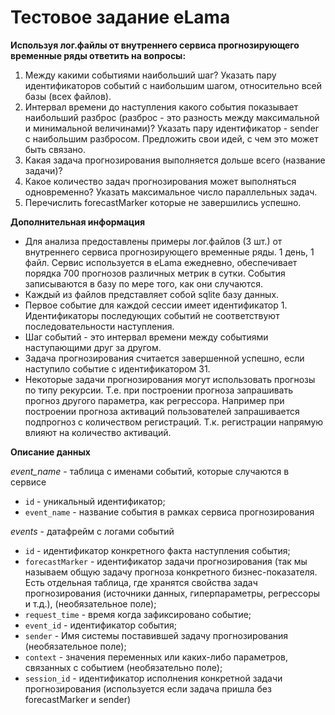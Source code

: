 # Тестовое задание eLama

**Используя лог.файлы от внутреннего сервиса прогнозирующего временные ряды ответить на вопросы:**
1. Между какими событиями наибольший шаг? Указать пару идентификаторов событий с наибольшим шагом, относительно всей базы (всех файлов).  
2. Интервал времени до наступления какого события показывает наибольший разброс (разброс - это разность между максимальной и минимальной величинами)? Указать пару идентификатор - sender с наибольшим разбросом. Предложить свои идей, с чем это может быть связано.  
3. Какая задача прогнозирования выполняется дольше всего (название задачи)?  
4. Какое количество задач прогнозирования может выполняться одновременно? Указать максимальное число параллельных задач.  
5. Перечислить forecastMarker которые не завершились успешно.

**Дополнительная информация**  
- Для анализа предоставлены примеры лог.файлов (3 шт.) от внутреннего сервиса прогнозирующего временные ряды. 1 день, 1 файл. Сервис используется в eLama ежедневно, обеспечивает порядка 700 прогнозов различных метрик в сутки. События записываются в базу по мере того, как они случаются.  
- Каждый из файлов представляет собой sqlite базу данных.  
- Первое событие для каждой сессии имеет идентификатор 1. Идентификаторы последующих событий не соответствуют последовательности наступления.  
- Шаг событий - это интервал времени между событиями наступающими друг за другом.  
- Задача прогнозирования считается завершенной успешно, если наступило событие с идентификатором 31.  
- Некоторые задачи прогнозирования могут использовать прогнозы по типу рекурсии. Т.е. при построении прогноза запрашивать прогноз другого параметра, как регрессора. Например при построении прогноза активаций пользователей запрашивается подпрогноз с количеством регистраций. Т.к. регистрации напрямую влияют на количество активаций.

**Описание данных**

*event_name* - таблица с именами событий, которые случаются в сервисе
* `id` - уникальный идентификатор;
* `event_name` - название события в рамках сервиса прогнозирования

*events* - датафрейм с логами событий
* `id` - идентификатор конкретного факта наступления события;
* `forecastMarker` - идентификатор задачи прогнозирования (так мы называем общую задачу прогноза конкретного бизнес-показателя. Есть отдельная таблица, где хранятся свойства задач прогнозирования (источники данных, гиперпараметры, регрессоры и т.д.), (необязательное поле);
* `request_time` - время когда зафиксировано событие;
* `event_id` - идентификатор события;
* `sender` - Имя системы поставившей задачу прогнозирования (необязательное поле);
* `context` - значения переменных или каких-либо параметров, связанных с событием (необязательно поле);
* `session_id` - идентификатор исполнения конкретной задачи прогнозирования (используется если задача пришла без forecastMarker и sender)
